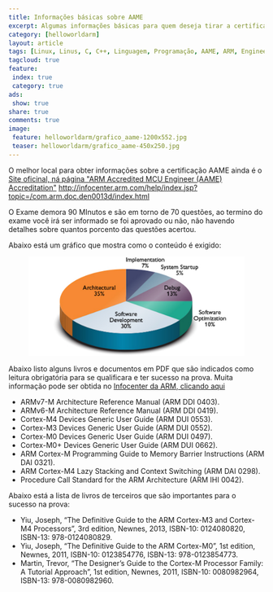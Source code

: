 ```yaml
---
title: Informações básicas sobre AAME
excerpt: Algumas informações básicas para quem deseja tirar a certificação ARM Accredited MCU Engineer 
category: [helloworldarm]
layout: article
tags: [Linux, Linus, C, C++, Linguagem, Programação, AAME, ARM, Engineer, Engenharia, Certificação, Accredited, Livros, Books, E-Mail]
tagcloud: true
feature:
 index: true
 category: true
ads: 
 show: true
share: true
comments: true
image:
 feature: helloworldarm/grafico_aame-1200x552.jpg
 teaser: helloworldarm/grafico_aame-450x250.jpg
---
```


O melhor local para obter informações sobre a certificação AAME ainda
é o [Site oficinal, ná página "ARM Accredited MCU Engineer (AAME) Accreditation"](http://www.arm.com/support/arm-accredited-engineer-program/accreditations/arm-accredited-mcu-engineer/) 
http://infocenter.arm.com/help/index.jsp?topic=/com.arm.doc.den0013d/index.html

O Exame demora 90 MInutos e são em torno de 70 questões, ao termino do exame
você irá ser informado se foi aprovado ou não, não havendo detalhes sobre quantos 
porcento das questões acertou.

Abaixo está um gráfico que mostra como o conteúdo é exigido:
<figure>
<img src="/images/helloworldarm/grafico_aame-1200x552.jpg"/>
</figure>


Abaixo listo alguns livros e documentos em PDF que são indicados como leitura
obrigatória para se qualificara e ter sucesso na prova. Muita informação
pode ser obtida no [Infocenter da ARM, clicando aqui](http://infocenter.arm.com)

 * ARMv7-M Architecture Reference Manual (ARM DDI 0403).
 * ARMv6-M Architecture Reference Manual (ARM DDI 0419).
 * Cortex-M4 Devices Generic User Guide (ARM DUI 0553).
 * Cortex-M3 Devices Generic User Guide (ARM DUI 0552).
 * Cortex-M0 Devices Generic User Guide (ARM DUI 0497).
 * Cortex-M0+ Devices Generic User Guide (ARM DUI 0662).
 * ARM Cortex-M Programming Guide to Memory Barrier Instructions (ARM DAI 0321).
 * ARM Cortex-M4 Lazy Stacking and Context Switching (ARM DAI 0298).
 * Procedure Call Standard for the ARM Architecture (ARM IHI 0042).

Abaixo está a lista de livros de terceiros que são importantes para o sucesso
na prova:

 * Yiu, Joseph, “The Definitive Guide to the ARM Cortex-M3 and Cortex-M4 Processors”, 3rd edition, Newnes, 2013, ISBN-10: 0124080820, ISBN-13: 978-0124080829.
 * Yiu, Joseph, “The Definitive Guide to the ARM Cortex-M0”, 1st edition, Newnes, 2011, ISBN-10: 0123854776, ISBN-13: 978-0123854773.
 * Martin, Trevor, “The Designer’s Guide to the Cortex-M Processor Family: A Tutorial Approach”, 1st edition, Newnes, 2011, ISBN-10: 0080982964, ISBN-13: 978-0080982960.
 
 